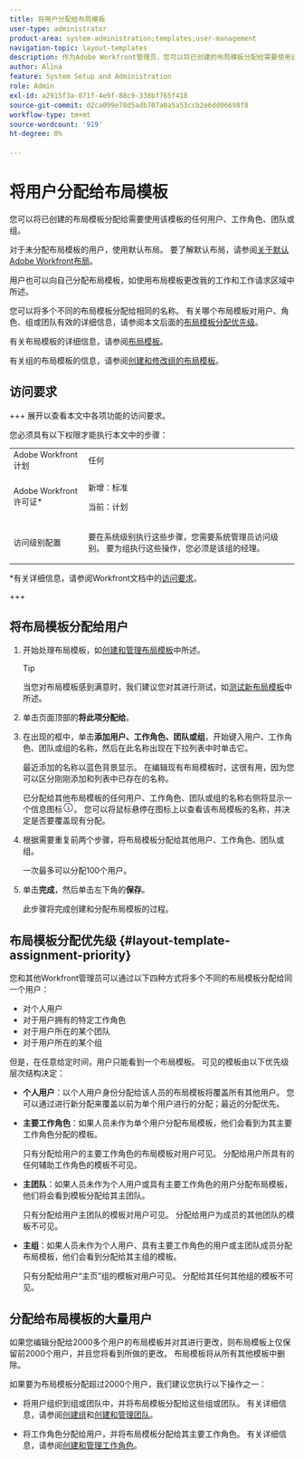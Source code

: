 ```yaml
---
title: 将用户分配给布局模板
user-type: administrator
product-area: system-administration;templates;user-management
navigation-topic: layout-templates
description: 作为Adobe Workfront管理员，您可以将已创建的布局模板分配给需要使用该布局模板的任何用户、工作角色、团队或组。
author: Alina
feature: System Setup and Administration
role: Admin
exl-id: a2915f3a-071f-4e9f-88c9-338bf765f418
source-git-commit: d2ca099e78d5adb707a0a5a53ccb2e6dd06698f8
workflow-type: tm+mt
source-wordcount: '919'
ht-degree: 0%

---
```


# 将用户分配给布局模板

您可以将已创建的布局模板分配给需要使用该模板的任何用户、工作角色、团队或组。

对于未分配布局模板的用户，使用默认布局。 要了解默认布局，请参阅[关于默认Adobe Workfront布局](../../../administration-and-setup/customize-workfront/use-layout-templates/about-the-default-wf-layout.md)。

用户也可以向自己分配布局模板，如使用布局模板更改我的工作和工作请求区域中所述。

您可以将多个不同的布局模板分配给相同的名称。 有关哪个布局模板对用户、角色、组或团队有效的详细信息，请参阅本文后面的[布局模板分配优先级](#layout-template-assignment-priority)。

有关布局模板的详细信息，请参阅[布局模板](../../../administration-and-setup/customize-workfront/use-layout-templates/use-layout-templates-customize-ui.md)。

有关组的布局模板的信息，请参阅[创建和修改组的布局模板](../../../administration-and-setup/manage-groups/work-with-group-objects/create-and-modify-a-groups-layout-templates.md)。

## 访问要求

+++ 展开以查看本文中各项功能的访问要求。

您必须具有以下权限才能执行本文中的步骤：

<table style="table-layout:auto"> 
 <col> 
 <col> 
 <tbody> 
  <tr> 
   <td role="rowheader">Adobe Workfront计划</td> 
   <td>任何</td> 
  </tr> 
  <tr> 
   <td role="rowheader">Adobe Workfront许可证*</td> 
   <td><p>新增：标准</p>
  <p> 当前：计划</p>
   </td> 
  </tr> 
  <tr> 
   <td role="rowheader">访问级别配置</td> 
   <td> <p>要在系统级别执行这些步骤，您需要系统管理员访问级别。
要为组执行这些操作，您必须是该组的经理。</p> </td> 
  </tr> 
 </tbody> 
</table>

*有关详细信息，请参阅Workfront文档中的[访问要求](/help/quicksilver/administration-and-setup/add-users/access-levels-and-object-permissions/access-level-requirements-in-documentation.md)。

+++

## 将布局模板分配给用户

1. 开始处理布局模板，如[创建和管理布局模板](../../../administration-and-setup/customize-workfront/use-layout-templates/create-and-manage-layout-templates.md)中所述。

   >[!TIP]
   >
   >当您对布局模板感到满意时，我们建议您对其进行测试，如[测试新布局模板](../../../administration-and-setup/customize-workfront/use-layout-templates/test-a-layout-template.md)中所述。

1. 单击页面顶部的&#x200B;**将此项分配给**。
1. 在出现的框中，单击&#x200B;**添加用户、工作角色、团队或组**，开始键入用户、工作角色、团队或组的名称，然后在此名称出现在下拉列表中时单击它。

   最近添加的名称以蓝色背景显示。 在编辑现有布局模板时，这很有用，因为您可以区分刚刚添加和列表中已存在的名称。

   已分配给其他布局模板的任何用户、工作角色、团队或组的名称右侧将显示一个信息图标![信息图标](assets/info-icon.png)。 您可以将鼠标悬停在图标上以查看该布局模板的名称，并决定是否要覆盖现有分配。

1. 根据需要重复前两个步骤，将布局模板分配给其他用户、工作角色、团队或组。

   一次最多可以分配100个用户。

1. 单击&#x200B;**完成**，然后单击左下角的&#x200B;**保存**。

   此步骤将完成创建和分配布局模板的过程。

## 布局模板分配优先级 {#layout-template-assignment-priority}

您和其他Workfront管理员可以通过以下四种方式将多个不同的布局模板分配给同一个用户：

* 对个人用户
* 对于用户拥有的特定工作角色
* 对于用户所在的某个团队
* 对于用户所在的某个组

但是，在任意给定时间，用户只能看到一个布局模板。 可见的模板由以下优先级层次结构决定：

* **个人用户**：以个人用户身份分配给该人员的布局模板将覆盖所有其他用户。 您可以通过进行新分配来覆盖以前为单个用户进行的分配；最近的分配优先。
* **主要工作角色**：如果人员未作为单个用户分配布局模板，他们会看到为其主要工作角色分配的模板。

  只有分配给用户的主要工作角色的布局模板对用户可见。 分配给用户所具有的任何辅助工作角色的模板不可见。

* **主团队**：如果人员未作为个人用户或具有主要工作角色的用户分配布局模板，他们将会看到模板分配给其主团队。

  只有分配给用户主团队的模板对用户可见。 分配给用户为成员的其他团队的模板不可见。

* **主组**：如果人员未作为个人用户、具有主要工作角色的用户或主团队成员分配布局模板，他们会看到分配给其主组的模板。

  只有分配给用户“主页”组的模板对用户可见。 分配给其任何其他组的模板不可见。

## 分配给布局模板的大量用户

如果您编辑分配给2000多个用户的布局模板并对其进行更改，则布局模板上仅保留前2000个用户，并且您将看到所做的更改。 布局模板将从所有其他模板中删除。

如果要为布局模板分配超过2000个用户，我们建议您执行以下操作之一：

* 将用户组织到组或团队中，并将布局模板分配给这些组或团队。 有关详细信息，请参阅[创建组](../../../administration-and-setup/manage-groups/create-and-manage-groups/create-a-group.md)和[创建和管理团队](../../../people-teams-and-groups/create-and-manage-teams/create-and-mange-teams.md)。

* 将工作角色分配给用户，并将布局模板分配给其主要工作角色。 有关详细信息，请参阅[创建和管理工作角色](../../../administration-and-setup/set-up-workfront/organizational-setup/create-manage-job-roles.md)。
